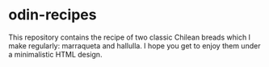 # odin-recipes

This repository contains the recipe of two classic Chilean breads which I make regularly: marraqueta and hallulla. I hope you get to enjoy them under a minimalistic HTML design.
